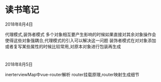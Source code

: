 # 读书笔记

2018年8月4日

代理模式,装饰者模式
多个对象相互要产生影响的时候如果直接对其余对象操作会使得这些对象强耦合,代理模式的引入可以解决这一问题
装饰者模式在对对象添加或者复写某些属性的时候比较常用,对原本对象进行包装再生成

#

2018年8月5日

inerterviewMap中vue-router解析
router挂载原理,router映射生成细节

#